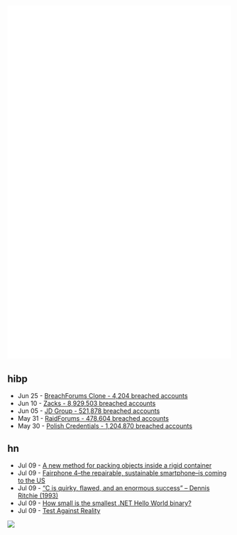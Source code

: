 ![Metrics](https://raw.githubusercontent.com/phixion/phixion/master/metrics.svg)

## hibp

<!--
for https://github.com/phixion/phixion/blob/main/.github/workflows/feeds.yml
-->
<!--START_SECTION:haveibeenpwnd-->
- Jun 25 - [BreachForums Clone - 4,204 breached accounts](https://haveibeenpwned.com/PwnedWebsites#BreachForumsClone)
- Jun 10 - [Zacks - 8,929,503 breached accounts](https://haveibeenpwned.com/PwnedWebsites#Zacks)
- Jun 05 - [JD Group - 521,878 breached accounts](https://haveibeenpwned.com/PwnedWebsites#JDGroup)
- May 31 - [RaidForums - 478,604 breached accounts](https://haveibeenpwned.com/PwnedWebsites#RaidForums)
- May 30 - [Polish Credentials - 1,204,870 breached accounts](https://haveibeenpwned.com/PwnedWebsites#PolishCredentials)
<!--END_SECTION:haveibeenpwnd-->

## hn

<!--
for https://github.com/phixion/phixion/blob/main/.github/workflows/feeds.yml
-->
<!--START_SECTION:hn-->
- Jul 09 - [A new method for packing objects inside a rigid container](https://techxplore.com/news/2023-07-method-dense-placement-rigid.html)
- Jul 09 - [Fairphone 4–the repairable, sustainable smartphone–is coming to the US](https://arstechnica.com/gadgets/2023/07/fairphone-is-coming-to-america/)
- Jul 09 - [“C is quirky, flawed, and an enormous success” – Dennis Ritchie (1993)](https://www.bell-labs.com/usr/dmr/www/chist.html)
- Jul 09 - [How small is the smallest .NET Hello World binary?](https://blog.washi.dev/posts/tinysharp/)
- Jul 09 - [Test Against Reality](https://borretti.me/article/test-against-reality)
<!--END_SECTION:hn-->

<!--
for https://yhype.me
-->
![](https://hit.yhype.me/github/profile?user_id=13013670)
